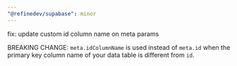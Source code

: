 ```yaml
---
"@refinedev/supabase": minor
---
```


fix: update custom id column name on meta params

BREAKING CHANGE: `meta.idColumnName` is used instead of `meta.id` when the primary key column name of your data table is different from `id`.